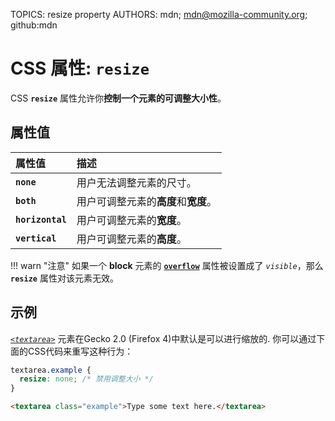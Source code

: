 TOPICS: resize property
AUTHORS: mdn; mdn@mozilla-community.org; github:mdn

# CSS 属性: `resize`

CSS **`resize`** 属性允许你**控制一个元素的可调整大小性**。

## 属性值

| 属性值 | 描述 |
| :--- | :--- |
| **`none`** | 用户无法调整元素的尺寸。|
| **`both`** | 用户可调整元素的**高度**和**宽度**。|
| **`horizontal`** | 用户可调整元素的**宽度**。|
| **`vertical`** | 用户可调整元素的**高度**。|

!!! warn "注意"
    如果一个 **block** 元素的 [**`overflow`**](/zh-hans/webfrontend/overflow_property) 属性被设置成了 *`visible`*，那么
    **`resize`** 属性对该元素无效。

## 示例

[*`<textarea>`*](/zh-hans/webfrontend/<textarea>) 元素在Gecko 2.0 (Firefox 4)中默认是可以进行缩放的. 你可以通过下面的CSS代码来重写这种行为：

```css
textarea.example {
  resize: none; /* 禁用调整大小 */
}
```

```html
<textarea class="example">Type some text here.</textarea>
```
